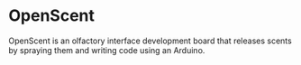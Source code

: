 # OpenScent
OpenScent is an olfactory interface development board that releases scents by spraying them and writing code using an Arduino.
